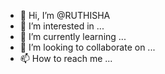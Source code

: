 - 👋 Hi, I’m @RUTHISHA
- 👀 I’m interested in ...
- 🌱 I’m currently learning ...
- 💞️ I’m looking to collaborate on ...
- 📫 How to reach me ...

<!---
RUTHISHA/RUTHISHA is a ✨ special ✨ repository because its `README.md` (this file) appears on your GitHub profile.
You can click the Preview link to take a look at your changes.
--->
